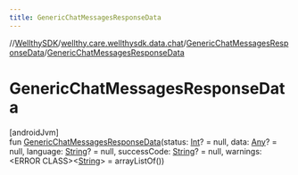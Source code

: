 ```yaml
---
title: GenericChatMessagesResponseData
---
```

//[WellthySDK](../../../index.html)/[wellthy.care.wellthysdk.data.chat](../index.html)/[GenericChatMessagesResponseData](index.html)/[GenericChatMessagesResponseData](-generic-chat-messages-response-data.html)



# GenericChatMessagesResponseData



[androidJvm]\
fun [GenericChatMessagesResponseData](-generic-chat-messages-response-data.html)(status: [Int](https://kotlinlang.org/api/latest/jvm/stdlib/kotlin/-int/index.html)? = null, data: [Any](https://kotlinlang.org/api/latest/jvm/stdlib/kotlin/-any/index.html)? = null, language: [String](https://kotlinlang.org/api/latest/jvm/stdlib/kotlin/-string/index.html)? = null, successCode: [String](https://kotlinlang.org/api/latest/jvm/stdlib/kotlin/-string/index.html)? = null, warnings: &lt;ERROR CLASS&gt;&lt;[String](https://kotlinlang.org/api/latest/jvm/stdlib/kotlin/-string/index.html)&gt; = arrayListOf())




